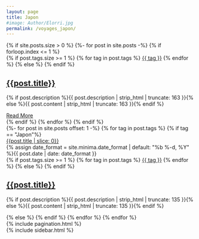 ```yaml
---
layout: page
title: Japon
#image: Author/Elorri.jpg
permalink: /voyages_japon/
---
```


<div class="container"> 
	<div class="row">
	{% if site.posts.size > 0 %}
		{%- for post in site.posts -%}
		{% if forloop.index <= 1 %}
		<div class="col col-12">
			<article class="article-first">
				<div class="article-image-first" style="background-image: url({{"/img/" | prepend: site.baseurl | append : post.image}})">
					<div class="article-content-first">
						<div class="article-tag">
						{% if post.tags.size >= 1 %}
							{% for tag in post.tags %}
							<a href="{{ site.baseurl }}/tags#{{tag}}" class="tag">{{ tag }}</a>
							{% endfor %}
						{% else %} {% endif %}
						</div>
						<h2 class="article-title"><a href="{{ post.url | prepend: site.baseurl }}">{{post.title}}</a></h2>
						<p class="article-excerpt">{% if post.description %}{{ post.description | strip_html | truncate: 163 }}{% else %}{{ post.content | strip_html | truncate: 163 }}{% endif %}</p>
						<a href="{{ post.url | prepend: site.baseurl }}" class="button read-more">Read More</a>
					</div>
				</div>
			</article> <!-- /.article-first -->
		</div>
		{% endif %}
		{% endfor %}
	{% endif %}
	</div>
</div>

<div class="container">
	<div class="row">
		<div class="col col-12 col-t-8">
			<div class="row">
			{%- for post in site.posts offset: 1 -%}
				{% for tag in post.tags %}
					{% if tag == "Japon"%}
				<article class="article col col-12 col-t-6">
					<div class="article-box">
						<div class="article-head">
							<a href="{{ post.url | prepend: site.baseurl }}" class="article-image" style="background-image: url({{"/img/" | prepend: site.baseurl | append : post.image}})">
								<div class="image-overlay">
									<span class="image-overlay-text">{{post.title | slice: 0}}</span>
								</div>
							</a>
						</div>
						<div class="article-content">
							<div class="article-info">
								<div class="article-date">
									<span class="date"><time datetime="{{ post.date | date_to_xmlschema }}">{% assign date_format = site.minima.date_format | default: "%b %-d, %Y" %}{{ post.date | date: date_format }}</time></span>
								</div>
								<div class="article-tag">
								{% if post.tags.size >= 1 %}
									{% for tag in post.tags %}
									<a href="{{ site.baseurl }}/tags#{{tag}}" class="tag">{{ tag }}</a>
									{% endfor %}
								{% else %} {% endif %}
								</div>
							</div>
							<h2 class="article-title">
								<a href="{{ post.url | prepend: site.baseurl }}">{{post.title}}</a>
							</h2>
							<p class="article-excerpt">{% if post.description %}{{ post.description | strip_html | truncate: 135 }}{% else %}{{ post.content | strip_html | truncate: 135 }}{% endif %}</p>
						</div>
					</div>
				</article> <!-- /.article -->
				{% else %} {% endif %} 
				{% endfor %}   
			{% endfor %}
			</div>
			{% include pagination.html %}
		</div>
		<div class="col col-12 col-t-4">
			{% include sidebar.html %}
		</div>
	</div>
</div>
